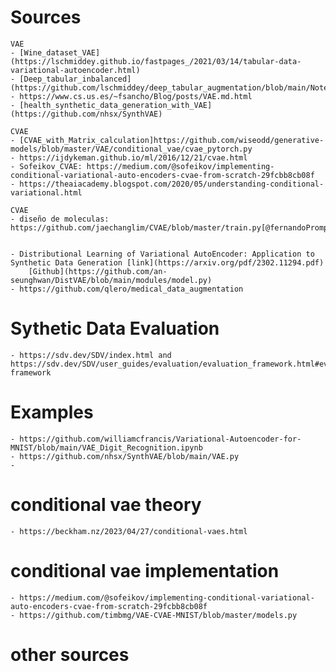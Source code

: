 # Sources

    VAE
    - [Wine_dataset_VAE](https://lschmiddey.github.io/fastpages_/2021/03/14/tabular-data-variational-autoencoder.html) 
    - [Deep_tabular_inbalanced](https://github.com/lschmiddey/deep_tabular_augmentation/blob/main/Notebooks/DeepLearning_DataAugmentation_RF.ipynb)
    - https://www.cs.us.es/~fsancho/Blog/posts/VAE.md.html
    - [health_synthetic_data_generation_with_VAE](https://github.com/nhsx/SynthVAE)
    
    CVAE
    - [CVAE_with_Matrix_calculation]https://github.com/wiseodd/generative-models/blob/master/VAE/conditional_vae/cvae_pytorch.py
    - https://ijdykeman.github.io/ml/2016/12/21/cvae.html
    - Sofeikov_CVAE: https://medium.com/@sofeikov/implementing-conditional-variational-auto-encoders-cvae-from-scratch-29fcbb8cb08f
    - https://theaiacademy.blogspot.com/2020/05/understanding-conditional-variational.html
  
    CVAE
    - diseño de moleculas: https://github.com/jaechanglim/CVAE/blob/master/train.py[@fernandoPromptbreederSelfReferentialSelfImprovement2023]


    - Distributional Learning of Variational AutoEncoder: Application to Synthetic Data Generation [link](https://arxiv.org/pdf/2302.11294.pdf)
        [Github](https://github.com/an-seunghwan/DistVAE/blob/main/modules/model.py)    
    - https://github.com/qlero/medical_data_augmentation

# Sythetic Data Evaluation
    - https://sdv.dev/SDV/index.html and https://sdv.dev/SDV/user_guides/evaluation/evaluation_framework.html#evaluation-framework 

# Examples
    - https://github.com/williamcfrancis/Variational-Autoencoder-for-MNIST/blob/main/VAE_Digit_Recognition.ipynb
    - https://github.com/nhsx/SynthVAE/blob/main/VAE.py
    - 

# conditional vae theory
    - https://beckham.nz/2023/04/27/conditional-vaes.html
  
# conditional vae implementation
    - https://medium.com/@sofeikov/implementing-conditional-variational-auto-encoders-cvae-from-scratch-29fcbb8cb08f
    - https://github.com/timbmg/VAE-CVAE-MNIST/blob/master/models.py

# other sources
    